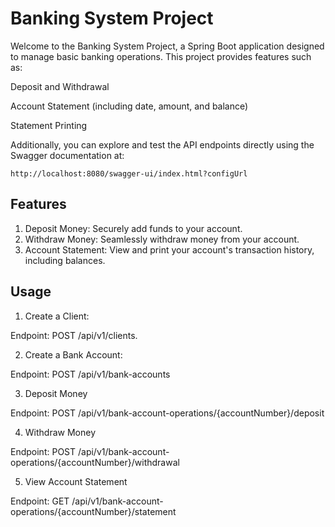 
# Banking System Project

Welcome to the Banking System Project, a Spring Boot application designed to manage basic banking operations. This project provides features such as:

Deposit and Withdrawal

Account Statement (including date, amount, and balance)

Statement Printing

Additionally, you can explore and test the API endpoints directly using the Swagger documentation at:

```shell
http://localhost:8080/swagger-ui/index.html?configUrl
```
## Features

1. Deposit Money: Securely add funds to your account.
2. Withdraw Money: Seamlessly withdraw money from your account.
3. Account Statement: View and print your account's transaction history, including balances.

## Usage
1. Create a Client:

Endpoint: POST /api/v1/clients.

2. Create a Bank Account:

Endpoint: POST /api/v1/bank-accounts

3. Deposit Money

Endpoint: POST /api/v1/bank-account-operations/{accountNumber}/deposit

4. Withdraw Money

Endpoint: POST /api/v1/bank-account-operations/{accountNumber}/withdrawal

5. View Account Statement

Endpoint: GET /api/v1/bank-account-operations/{accountNumber}/statement

